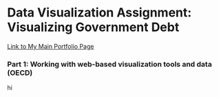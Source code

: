 

# Data Visualization Assignment: Visualizing Government Debt

<a href="https://mganska.github.io/ganska-portfolio/">Link to My Main Portfolio Page</a>

### Part 1: Working with web-based visualization tools and data (OECD)

hi
